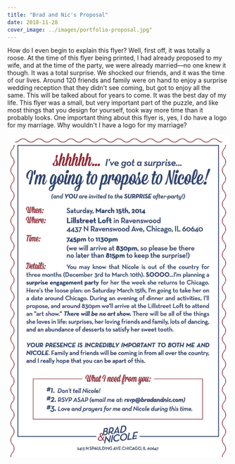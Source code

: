 ```yaml
---
title: "Brad and Nic's Proposal"
date: 2018-11-28
cover_image: ../images/portfolio-proposal.jpg"
---
```


How do I even begin to explain this flyer? Well, first off, it was totally a roose. At the time of this flyer being printed, I had already proposed to my wife, and at the time of the party, we were already married—no one knew it though. It was a total surprise. We shocked our friends, and it was the time of our lives. Around 120 friends and family were on hand to enjoy a surprise wedding reception that they didn't see coming, but got to enjoy all the same. This will be talked about for years to come. It was the best day of my life. This flyer was a small, but very important part of the puzzle, and like most things that you design for yourself, took way more time than it probably looks. One important thing about this flyer is, yes, I do have a logo for my marriage. Why wouldn't I have a logo for my marriage?

![](../images/portfolio-proposalparty.jpg)
